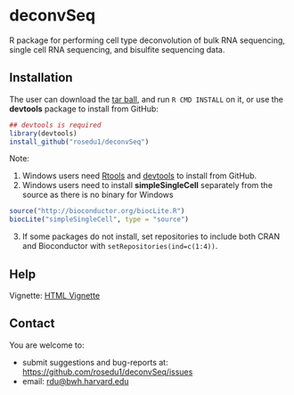 # deconvSeq

R package for performing cell type deconvolution of bulk RNA sequencing, single cell RNA sequencing, and bisulfite sequencing data.

## Installation

The user can download the [tar ball](https://github.com/rosedu1/deconvSeq/tarball/current/), and run `R CMD INSTALL` on it, or use the **devtools** package to install from GitHub:

```r
## devtools is required
library(devtools)
install_github("rosedu1/deconvSeq")
```

Note: 
1) Windows users need [Rtools](https://cran.r-project.org/bin/windows/Rtools/) and [devtools](http://CRAN.R-project.org/package=devtools) to install from GitHub.
2) Windows users need to install **simpleSingleCell** separately from the source as there is no binary for Windows

```r
source("http://bioconductor.org/biocLite.R")
biocLite("simpleSingleCell", type = "source")
```

3) If some packages do not install, set repositories to include both CRAN and Bioconductor with `setRepositories(ind=c(1:4))`.


## Help

Vignette: [HTML Vignette](https://rosedu1.github.io/deconvSeq/deconvSeq_vignette.html)

## Contact

You are welcome to:
* submit suggestions and bug-reports at: <https://github.com/rosedu1/deconvSeq/issues>
* email: <rdu@bwh.harvard.edu>
